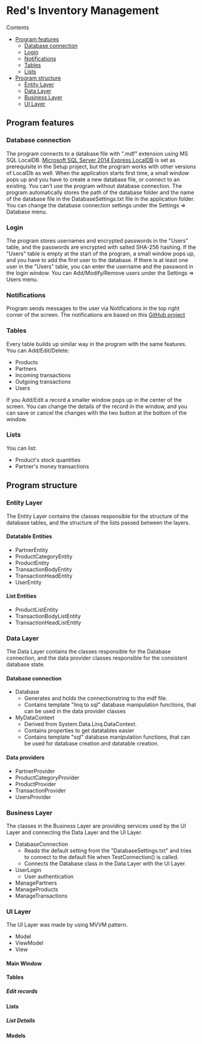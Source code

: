 # Red's Inventory Management
Contents
  - [Program features](#program-features)
    - [Database connection](#database-connection)
    - [Login](#login) 
    - [Notifications](#notifications)
    - [Tables](#tables)
    - [Lists](#lists)
  - [Program structure](#program-structure)
    - [Entity Layer](#entity-layer)
    - [Data Layer](#data-layer)
    - [Business Layer](#business-layer)
    - [UI Layer](#ui-layer)

## Program features
### Database connection
The program connects to a database file with ".mdf" extension using MS SQL LocalDB. [Microsoft SQL Server 2014 Express LocalDB](https://github.com/kjbartel/SqlLocalDB2014-Bootstrapper) is set as prerequisite in the Setup project, but the program works with other versions of LocalDb as well. 
When the application starts first time, a small window pops up and you have to create a new database file, or connect to an existing. You can't use the program without database connection. The program automatically stores the path of the database folder and the name of the database file in the DatabaseSettings.txt file in the application folder. You can change the database connection settings under the Settings => Database menu.

### Login
The program stores usernames and encrypted passwords in the "Users" table, and the passwords are encrypted with salted SHA-256 hashing. If the "Users" table is empty at the start of the program, a small window pops up, and you have to add the first user to the database. If there is at least one user in the "Users" table, you can enter the username and the password in the login window. You can Add/Modify/Remove users under the Settings => Users menu.

### Notifications
Program sends messages to the user via Notifications in the top right corner of the screen.
The notifications are based on this [GitHub project](https://github.com/IvanLeonenko/WPFGrowlNotification)

### Tables
Every table builds up similar way in the program with the same features.
You can Add/Edit/Delete:
 - Products
 - Partners
 - Incoming transactions
 - Outgoing transactions
 - Users

If you Add/Edit a record a smaller window pops up in the center of the screen. You can change the details of the record in the window, and you can save or cancel the changes with the two button at the bottom of the window.

### Lists
You can list:
 - Product's stock quantities
 - Partner's money transactions

## Program structure
### Entity Layer
The Entity Layer contains the classes responsible for the structure of the database tables, and the structure of the lists passed between the layers.
#### Datatable Entities
 - PartnerEntity
 - ProductCategoryEntity
 - ProductEntity
 - TransactionBodyEntity
 - TransactionHeadEntity
 - UserEntity
#### List Entities
 - ProductListEntity
 - TransactionBodyListEntity
 - TransactionHeadListEntity

### Data Layer
The Data Layer contains the classes responsible for the Database connection, and the data provider classes responsible for the consistent database state.
#### Database connection
 - Database
   - Generates and holds the connectionstring to the mdf file.
   - Contains template "linq to sql" database manipulation functions, that can be used in the data provider classes
 - MyDataContext
   - Derived from System.Data.Linq.DataContext.
   - Contains properties to get datatables easier
   - Contains template "sql" database manipulation functions, that can be used for database creation and datatable creation.
#### Data providers
 - PartnerProvider
 - ProductCategoryProvider
 - ProductProvider
 - TransactionProvider
 - UsersProvider

### Business Layer
The classes in the Business Layer are providing services used by the UI Layer and connecting the Data Layer and the UI Layer.
 - DatabaseConnection
   - Reads the default setting from the "DatabaseSettings.txt" and tries to connect to the default file when TestConnection() is called.
   - Connects the Database class in the Data Layer with the UI Layer.
 - UserLogin
   - User authentication
 - ManagePartners
 - ManageProducts
 - ManageTransactions
### UI Layer
The UI Layer was made by using MVVM pattern.
 - Model
 - ViewModel
 - View


#### Main Window

#### Tables

##### Edit records

#### Lists

##### List Details


#### Models




